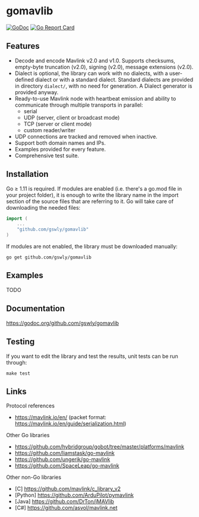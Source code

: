 
# gomavlib

[![GoDoc](https://godoc.org/github.com/gswly/gomavlib?status.svg)](https://godoc.org/github.com/gswly/gomavlib)
[![Go Report Card](https://goreportcard.com/badge/github.com/gswly/gomavlib)](https://goreportcard.com/report/github.com/gswly/gomavlib)



## Features

* Decode and encode Mavlink v2.0 and v1.0. Supports checksums, empty-byte truncation (v2.0), signing (v2.0), message extensions (v2.0).
* Dialect is optional, the library can work with no dialects, with a user-defined dialect or with a standard dialect. Standard dialects are provided in directory `dialect/`, with no need for generation. A Dialect generator is provided anyway.
* Ready-to-use Mavlink node with heartbeat emission and ability to communicate through multiple transports in parallel:
  * serial
  * UDP (server, client or broadcast mode)
  * TCP (server or client mode)
  * custom reader/writer
* UDP connections are tracked and removed when inactive.
* Support both domain names and IPs.
* Examples provided for every feature.
* Comprehensive test suite.

## Installation

Go &ge; 1.11 is required. If modules are enabled (i.e. there's a go.mod file in your project folder), it is enough to write the library name in the import section of the source files that are referring to it. Go will take care of downloading the needed files:
```go
import (
    ...
    "github.com/gswly/gomavlib"
)
```

If modules are not enabled, the library must be downloaded manually:
```
go get github.com/gswly/gomavlib
```

## Examples

TODO

## Documentation

https://godoc.org/github.com/gswly/gomavlib

## Testing

If you want to edit the library and test the results, unit tests can be run through:
```
make test
```

## Links

Protocol references
* https://mavlink.io/en/ (packet format: https://mavlink.io/en/guide/serialization.html)

Other Go libraries
* https://github.com/hybridgroup/gobot/tree/master/platforms/mavlink
* https://github.com/liamstask/go-mavlink
* https://github.com/ungerik/go-mavlink
* https://github.com/SpaceLeap/go-mavlink

Other non-Go libraries
* [C] https://github.com/mavlink/c_library_v2
* [Python] https://github.com/ArduPilot/pymavlink
* [Java] https://github.com/DrTon/jMAVlib
* [C#] https://github.com/asvol/mavlink.net
